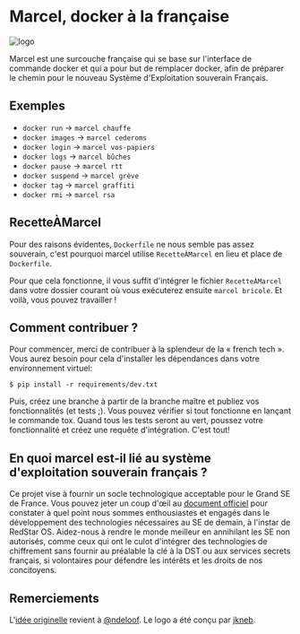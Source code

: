 # Marcel, docker à la française

![logo](https://brouberol.github.io/marcel/images/logo/marcel-logo-yellow.png)

Marcel est une surcouche française qui se base sur l'interface de commande docker et qui a pour but de remplacer docker, afin de préparer le chemin pour le nouveau Système d'Exploitation souverain Français.

## Exemples

* ``docker run`` → ``marcel chauffe``
* ``docker images`` → ``marcel cederoms``
* ``docker login`` → ``marcel vos-papiers``
* ``docker logs`` → ``marcel bûches``
* ``docker pause`` → ``marcel rtt``
* ``docker suspend`` → ``marcel grève``
* ``docker tag`` → ``marcel graffiti``
* ``docker rmi`` → ``marcel rsa``

## RecetteÀMarcel

Pour des raisons évidentes, ``Dockerfile`` ne nous semble pas assez souverain, c'est pourquoi marcel utilise ``RecetteÀMarcel`` en lieu et place de ``Dockerfile``.

Pour que cela fonctionne, il vous suffit d'intégrer le fichier ``RecetteÀMarcel`` dans votre dossier courant où vous exécuterez ensuite ``marcel bricole``. Et voilà, vous pouvez travailler !

## Comment contribuer ?

Pour commencer, merci de contribuer à la splendeur de la « french tech ». Vous aurez besoin pour cela d'installer les dépendances dans votre environnement virtuel:

```$ pip install -r requirements/dev.txt```

Puis, créez une branche à partir de la branche maître et publiez vos fonctionnalités (et tests ;). Vous pouvez vérifier si tout fonctionne en lançant le commande tox. Quand tous les tests seront au vert, poussez votre fonctionnalité et créez une requête d'intégration. C'est tout!

## En quoi marcel est-il lié au système d'exploitation souverain français ?

Ce projet vise à fournir un socle technologique acceptable pour le Grand SE de France. Vous pouvez jeter un coup d'œil au [document officiel](http://www.assemblee-nationale.fr/14/amendements/3318/CION_LOIS/CL129.asp) pour constater à quel point nous sommes enthousiastes et engagés dans le développement des technologies nécessaires au SE de demain, à l'instar de RedStar OS. Aidez-nous à rendre le monde meilleur en annihilant les SE non autorisés, comme ceux qui ont le culot d'intégrer des technologies de chiffrement sans fournir au préalable la clé à la DST ou aux services secrets français, si volontaires pour défendre les intérêts et les droits de nos concitoyens.

## Remerciements
L'[idée originelle](https://github.com/docker/docker/issues/19396) revient à [@ndeloof](https://github.com/ndeloof).
Le logo a été conçu par [jkneb](https://github.com/jkneb).
